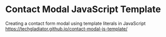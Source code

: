 # Contact Modal JavaScript Template
Creating a contact form modal using template literals in JavaScript
https://techgladiator.github.io/contact-modal-js-template/